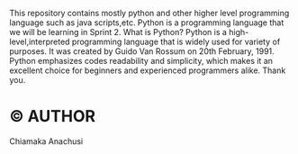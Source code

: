 This repository contains mostly python and other higher level programming language such as java scripts,etc. Python is a programming language that we will be learning in Sprint 2. What is Python? Python is a high-level,interpreted programming language that is widely used for variety of purposes. It was created by Guido Van Rossum on 20th February, 1991. Python emphasizes codes readability and simplicity, which makes it an excellent choice for beginners and experienced programmers alike. Thank you.

# © AUTHOR
Chiamaka Anachusi
